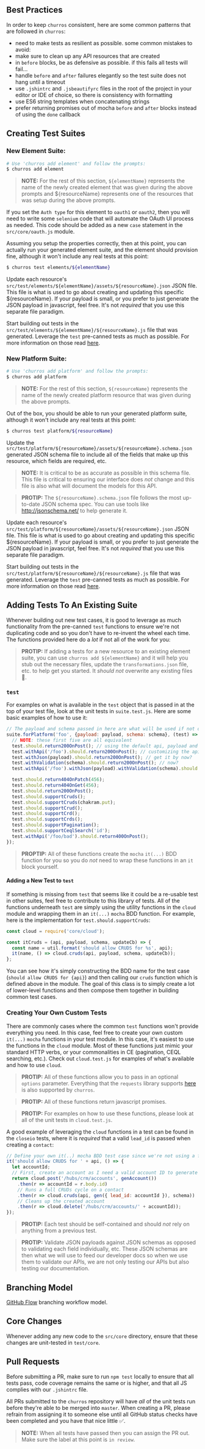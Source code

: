 ## Best Practices
In order to keep `churros` consistent, here are some common patterns that are followed in `churros`:
* need to make tests as resilient as possible.  some common mistakes to avoid:
 * make sure to clean up any API resources that are created
 * in `before` blocks, be as defensive as possible.  if this fails all tests will fail...
 * handle `before` and `after` failures elegantly so the test suite does not hang until a timeout
* use `.jshintrc` and `.jsbeautifyrc` files in the root of the project in your editor or IDE of choice, so there is consistency with formatting
* use ES6 string templates when concatenating strings
* prefer returning promises out of mocha `before` and `after` blocks instead of using the `done` callback

## Creating Test Suites

### New Element Suite:

```bash
# Use 'churros add element' and follow the prompts:
$ churros add element
```
> __NOTE:__ For the rest of this section, `${elementName}` represents the name of the newly created element that was given during the above prompts and ${resourceName} represents one of the resources that was setup during the above prompts.

If you set the `Auth type` for this element to `oauth1` or `oauth2`, then you will need to write some `selenium` code that will automate the OAuth UI process as needed.  This code should be added as a new `case` statement in the `src/core/oauth.js` module.

Assuming you setup the properties correctly, then at this point, you can actually run your generated element suite, and the element should provision fine, although it won't include any real tests at this point:
```bash
$ churros test elements/${elementName}
```

Update each resource's `src/test/elements/${elementName}/assets/${resourceName}.json` JSON file.  This file is what is used to go about creating and updating this specific ${resourceName}.  If your payload is small, or you prefer to just generate the JSON payload in javascript, feel free.  It's not *required* that you use this separate file paradigm.

Start building out tests in the `src/test/elements/${elementName}/${resourceName}.js` file that was generated.  Leverage the `test` pre-canned tests as much as possible.  For more information on those read [here](#adding-tests-to-an-existing-suite).

### New Platform Suite:

```bash
# Use 'churros add platform' and follow the prompts:
$ churros add platform
```
> __NOTE:__ For the rest of this section, `${resourceName}` represents the name of the newly created platform resource that was given during the above prompts.

Out of the box, you should be able to run your generated platform suite, although it won't include any real tests at this point:
```bash
$ churros test platform/${resourceName}
```

Update the `src/test/platform/${resourceName}/assets/${resourceName}.schema.json` generated JSON schema file to include all of the fields that make up this resource, which fields are required, etc.
> __NOTE:__ It is critical to be as accurate as possible in this schema file.  This file is critical to ensuring our interface does *not* change and this file is also what will document the models for this API.

> __PROTIP:__ The `${resourceName}.schema.json` file follows the most up-to-date JSON schema spec. You can use tools like http://jsonschema.net/ to help generate it.

Update each resource's `src/test/platform/${resourceName}/assets/${resourceName}.json` JSON file.  This file is what is used to go about creating and updating this specific ${resourceName}.  If your payload is small, or you prefer to just generate the JSON payload in javascript, feel free.  It's not *required* that you use this separate file paradigm.

Start building out tests in the `src/test/platform/${resourceName}/${resourceName}.js` file that was generated.  Leverage the `test` pre-canned tests as much as possible.  For more information on those read [here](#adding-tests-to-an-existing-suite).

## Adding Tests To An Existing Suite

Whenever building out new test cases, it is good to leverage as much functionality from the pre-canned `test` functions to ensure we're not duplicating code and so you don't have to re-invent the wheel each time.  The functions provided here do a *lot* if not all of the work for you:

>__PROTIP:__ If adding a tests for a new resource to an existing element suite, you can use `churros add ${elementName}` and it will help you stub out the necessary files, update the `transformations.json` file, etc. to help get you started.  It *should not* overwrite any existing files :pray:.

### `test`

For examples on what is available in the `test` object that is passed in at the top of your test file, look at the unit tests in `suite.test.js`.  Here are some basic examples of how to use it:
```javascript
// The payload and schema passed in here are what will be used if not overridden for a given test.
suite.forPlatform('foo', {payload: payload, schema: schema}, (test) => {
  // NOTE: these first five are all equivalent
  test.should.return200OnPost(); // using the default api, payload and schema
  test.withApi('/foo').should.return200OnPost(); // customizing the api, but using default payload and schema
  test.withJson(payload).should.return200OnPost(); // get it by now?
  test.withValidation(schema).should.return200OnPost(); // now?
  test.withApi('/foo').withJson(payload).withValidation(schema).should.return200OnPost(); // customize them all

  test.should.return404OnPatch(456);
  test.should.return404OnGet(456);
  test.should.return200OnPost();
  test.should.supportCruds();
  test.should.supportCruds(chakram.put);
  test.should.supportCrud();
  test.should.supportCrd();
  test.should.supportCrds();
  test.should.supportPagination();
  test.should.supportCeqlSearch('id');
  test.withApi('/foo/bad').should.return400OnPost();
});
```

> __PROPTIP:__ All of these functions create the `mocha` `it(...)` BDD function for you so you do *not* need to wrap these functions in an `it` block yourself.

#### Adding a New Test to `test`
If something is missing from `test` that seems like it could be a re-usable test in other suites, feel free to contribute to this library of tests.  All of the functions underneath `test` are simply using the utility functions in the `cloud` module and wrapping them in an `it(...)` `mocha` BDD function.  For example, here is the implementation for `test.should.supportCruds`:
```javascript
const cloud = require('core/cloud');

const itCruds = (api, payload, schema, updateCb) => {
  const name = util.format('should allow CRUDS for %s', api);
  it(name, () => cloud.cruds(api, payload, schema, updateCb));
};
```

You can see how it's simply constructing the BDD name for the test case (`should allow CRUDS for {api}`) and then calling our `cruds` function which is defined above in the module.  The goal of this class is to simply create a lot of lower-level functions and then compose them together in building common test cases.

### Creating Your Own Custom Tests
There are commonly cases where the common `test` functions won't provide everything you need.  In this case, feel free to create your own custom `it(...)` `mocha` functions in your test module.  In this case, it's easiest to use the functions in the `cloud` module.  Most of these functions just mimic your standard HTTP verbs, or your commonalities in CE (pagination, CEQL searching, etc.).  Check out `cloud.test.js` for examples of what's available and how to use `cloud`.

> __PROTIP:__ All of these functions allow you to pass in an optional `options` parameter.  Everything that the `requests` library supports [here](https://github.com/request/request#requestoptions-callback) is also supported by `churros`.

> __PROTIP:__ All of these functions return javascript promises.

> __PROTIP:__ For examples on how to use these functions, please look at all of the unit tests in `cloud.test.js`.

A good example of leveraging the `cloud` functions in a test can be found in the `closeio` tests, where it is *required* that a valid `lead_id` is passed when creating a `contact`:
```javascript
// Define your own it(..) mocha BDD test case since we're not using a function from test, which does this for you
it('should allow CRUDS for ' + api, () => {
  let accountId;
  // First, create an account as I need a valid account ID to generate my contact JSON payload
  return cloud.post('/hubs/crm/accounts', genAccount())
    .then(r => accountId = r.body.id)
    // Runs a full CRUDs cycle on a contact
    .then(r => cloud.cruds(api, gen({ lead_id: accountId }), schema))
    // Cleans up the created account
    .then(r => cloud.delete('/hubs/crm/accounts/' + accountId));
});
```

> __PROTIP:__ Each test should be self-contained and should *not* rely on anything from a previous test.

> __PROTIP:__ Validate JSON payloads against JSON schemas as opposed to validating each field individually, etc.  These JSON schemas are then what we will use to feed our developer docs so when we use them to validate our APIs, we are not only testing our APIs but also testing our documentation.

## Branching Model

[GitHub Flow](https://guides.github.com/introduction/flow) branching workflow model.

## Core Changes

Whenever adding any new code to the `src/core` directory, ensure that these changes are unit-tested in `test/core`.

## Pull Requests

Before submitting a PR, make sure to run `npm test` locally to ensure that all tests pass, code coverage remains the same or is higher, and that all JS complies with our `.jshintrc` file.

All PRs submitted to the `churros` repository will have *all* of the unit tests run before they're able to be merged into `master`.  When creating a PR, please refrain from assigning it to someone else until all GitHub status checks have been completed and you have that nice little :white_check_mark:.

> __NOTE:__ When all tests have passed then you can assign the PR out.  Make sure the label at this point is `in review`.
